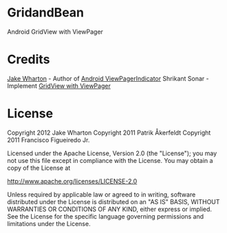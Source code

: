 # GridandBean
Android GridView with ViewPager

# Credits
[Jake Wharton](https://github.com/JakeWharton) - Author of [Android ViewPagerIndicator](https://github.com/JakeWharton/ViewPagerIndicator)
Shrikant Sonar - Implement [GridView with ViewPager](http://shrikantsonarblogs.blogspot.tw/)

# License
Copyright 2012 Jake Wharton
Copyright 2011 Patrik Åkerfeldt
Copyright 2011 Francisco Figueiredo Jr.

Licensed under the Apache License, Version 2.0 (the "License");
you may not use this file except in compliance with the License.
You may obtain a copy of the License at

   http://www.apache.org/licenses/LICENSE-2.0

Unless required by applicable law or agreed to in writing, software
distributed under the License is distributed on an "AS IS" BASIS,
WITHOUT WARRANTIES OR CONDITIONS OF ANY KIND, either express or implied.
See the License for the specific language governing permissions and
limitations under the License.
